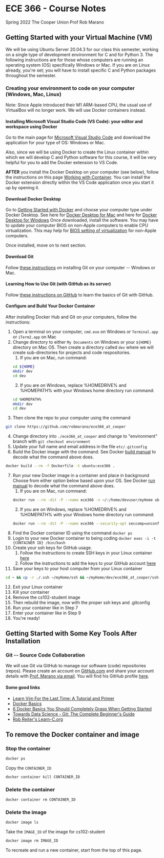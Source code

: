 # ECE 366 - Course Notes
Spring 2022
The Cooper Union
Prof Rob Marano

## Getting Started with your Virtual Machine (VM)

We will be using Ubuntu Server 20.04.3 for our class this semester, working on a single type of development environment for C and for Python 3. The following instructions are for those whose computers are running an operating system (OS) specifically Windows or Mac. If you are on Linux already, you're set; you will have to install specific C and Python packages throughout the semester.

### Creating your environment to code on your computer (Windows, Mac, Linux)

Note: Since Apple introduced their M1 ARM-based CPU, the usual use of VirtualBox will no longer work. We will use Docker containers instead.

#### Installing Microsoft Visual Studio Code (VS Code): your editor and workspace using Docker

Go to the main page for [Microsoft Visual Studio Code](https://code.visualstudio.com/) and download the application for your type of OS: Windows or Mac.

Also, since we will be using Docker to create the Linux container within which we will develop C and Python software for this course, it will be very helpful for you to add the Docker extension to VS Code.

**AFTER** you install the Docker Desktop on your computer (see below), follow the instructions on this page [Working with Container](https://code.visualstudio.com/docs/containers/overview). You can install the Docker extension directly within the VS Code application once you start it up by opening it.

#### Download Docker Desktop

Go to [Getting Started with Docker](https://www.docker.com/get-started) and choose your computer type under Docker Desktop. See here for [Docker Desktop for Mac](https://hub.docker.com/editions/community/docker-ce-desktop-mac) and here for [Docker Desktop for Windows](https://hub.docker.com/editions/community/docker-ce-desktop-windows) Once downloaded, install the software. You may have to update your computer BIOS on non-Apple computers to enable CPU virtualization. This may help for [BIOS setting of virtualization](https://docs.fedoraproject.org/en-US/Fedora/13/html/Virtualization_Guide/sect-Virtualization-Troubleshooting-Enabling_Intel_VT_and_AMD_V_virtualization_hardware_extensions_in_BIOS.html) for non-Apple computers.

Once installed, move on to next section.

#### Download Git

Follow [these instructions](https://www.atlassian.com/git/tutorials/install-git) on installing Git on your computer -- Windows or Mac.

#### Learning How to Use Git (with GitHub as its server)

Follow [these instructions on GitHub](https://docs.github.com/en/get-started/getting-started-with-git) to learn the basics of Git with GitHub.

#### Configure and Build Your Docker Container 

After installing Docker Hub and Git on your computers, follow the instructions:
1. Open a terminal on your computer, ```cmd.exe``` on Windows or ```Terminal.app``` or ```iTerm2.app``` on Mac
2. Change directory to either ```My Documents``` on Windows or your ```${HOME}``` directory on Mac OS. Then create a directory called ```dev``` where we will create sub-directories for projects and code respositories.
    1. If you are on Mac, run command:
    ```bash
    cd ${HOME}
    mkdir dev
    cd dev
    ```
    2. If you are on Windows, replace %HOMEDRIVE% and %HOMEPATH% with your Windows home directory run command:
    ```bash
    cd %HOMEPATH%
    mkdir dev
    cd dev
    ```
3. Then clone the repo to your computer using the command
```bash
git clone https://github.com/robmarano/ece366_at_cooper
```
4. Change directory into ```./ece366_at_cooper``` and change to "environment" branch with ```git checkout environment```
5. Update your full name and email address in the file ```etc/.gitconfig```
6. Build the Docker image with the command. See Docker [build manual](https://docs.docker.com/engine/reference/commandline/build/) to decode what the command above does.
```bash
docker build --rm -f Dockerfile -t ubuntu:ece366 .
```
7. Run your new Docker image in a container and place in background
    Choose from either option below based upon your OS. See Docker [run manual](https://docs.docker.com/engine/reference/run/) to decode what the command above does.
    1. If you are on Mac, run command:
    ```bash
    docker run --rm -dit -P --name ece366 -v ~/:/home/devuser/myHome ubuntu:ece366
    ```
    2. If you are on Windows, replace %HOMEDRIVE% and %HOMEPATH% with your Windows home directory run command:
    ```bash
    docker run --rm -dit -P --name ece366 --security-opt seccomp=unconfined --mount type=bind,source="%HOMEDRIVE%%HOMEPATH%\Documents",destination=/home/devuser/myHome ubuntu:ece366
    ```
8. Find the Docker container ID using the command ```docker ps```
9. Login to your new Docker container to being coding ```docker exec -i -t {CONTAINER ID} /bin/bash```
10. Create your ssh keys for GitHub usage.
    1. Follow the instructions to create SSH keys in your Linux container [here](https://docs.github.com/en/authentication/connecting-to-github-with-ssh/generating-a-new-ssh-key-and-adding-it-to-the-ssh-agent)
    2. Follow the instructions to add the keys to your GitHub account [here](https://docs.github.com/en/authentication/connecting-to-github-with-ssh/adding-a-new-ssh-key-to-your-github-account)
11. Save your keys to your host computer from your Linux container
```bash
cd ~ && cp -r ./.ssh ~/myHome/ssh && ~/myHome/dev/ece366_at_cooper/ssh
```
12. Exit your Linux container
13. Kill your container
14. Remove the cs102-student image
15. Then rebuild the image, now with the proper ssh keys and .gitconfig
16. Run your container like in Step 7
17. Enter your container like in Step 9
18. You're ready!

## Getting Started with Some Key Tools After Installation

### Git -- Source Code Collaboration

We will use Git via GitHub to manage our software (code) repositories (repos). Please create an account on [GitHub.com](https://www.github.com) and share your account details with [Prof. Marano via email](mailto:rob@cooper.edu). You will find his GitHub profile [here](https://github.com/robmarano).

#### Some good links
* [Learn Vim For the Last Time: A Tutorial and Primer](https://danielmiessler.com/study/vim/)
* [Docker Basics](https://docker-curriculum.com/)
* [6 Docker Basics You Should Completely Grasp When Getting Started](https://vsupalov.com/6-docker-basics/)
* [Towards Data Science - Git: The Complete Beginner's Guide](https://codewords.recurse.com/issues/two/git-from-the-inside-out)
* [Rob Reiter's Learn-C.org](https://www.learn-c.org/)

## To remove the Docker container and image
### Stop the container
```bash
docker ps
```
Copy the ```CONTAINER_ID```
```bash
docker container kill CONTAINER_ID
```
### Delete the container
```bash
docker container rm CONTAINER_ID
```
### Delete the image
```bash
docker image ls
```
Take the ```IMAGE_ID``` of the image for cs102-student
```bash
docker image rm IMAGE_ID
```

To recreate and run a new container, start from the top of this page.

